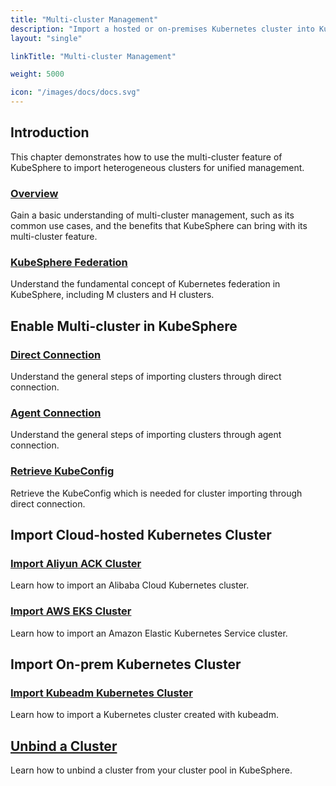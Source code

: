 ```yaml
---
title: "Multi-cluster Management"
description: "Import a hosted or on-premises Kubernetes cluster into KubeSphere"
layout: "single"

linkTitle: "Multi-cluster Management"

weight: 5000

icon: "/images/docs/docs.svg"
---
```


## Introduction

This chapter demonstrates how to use the multi-cluster feature of KubeSphere to import heterogeneous clusters for unified management.

### [Overview](../multicluster-management/introduction/overview/)

Gain a basic understanding of multi-cluster management, such as its common use cases, and the benefits that KubeSphere can bring with its multi-cluster feature.

### [KubeSphere Federation](../multicluster-management/introduction/kubefed-in-kubesphere/)

Understand the fundamental concept of Kubernetes federation in KubeSphere, including M clusters and H clusters.

## Enable Multi-cluster in KubeSphere

### [Direct Connection](../multicluster-management/enable-multicluster/direct-connection/)

Understand the general steps of importing clusters through direct connection.

### [Agent Connection](../multicluster-management/enable-multicluster/agent-connection/)

Understand the general steps of importing clusters through agent connection.

### [Retrieve KubeConfig](../multicluster-management/enable-multicluster/retrieve-kubeconfig/)

Retrieve the KubeConfig which is needed for cluster importing through direct connection.

## Import Cloud-hosted Kubernetes Cluster

### [Import Aliyun ACK Cluster](../multicluster-management/import-cloud-hosted-k8s/import-aliyun-ack/)

Learn how to import an Alibaba Cloud Kubernetes cluster.

### [Import AWS EKS Cluster](../multicluster-management/import-cloud-hosted-k8s/import-aws-eks/)

Learn how to import an Amazon Elastic Kubernetes Service cluster.

## Import On-prem Kubernetes Cluster

### [Import Kubeadm Kubernetes Cluster](../multicluster-management/import-on-prem-k8s/import-kubeadm-k8s/)

Learn how to import a Kubernetes cluster created with kubeadm.

## [Unbind a Cluster](../multicluster-management/unbind-cluster/)

Learn how to unbind a cluster from your cluster pool in KubeSphere.
